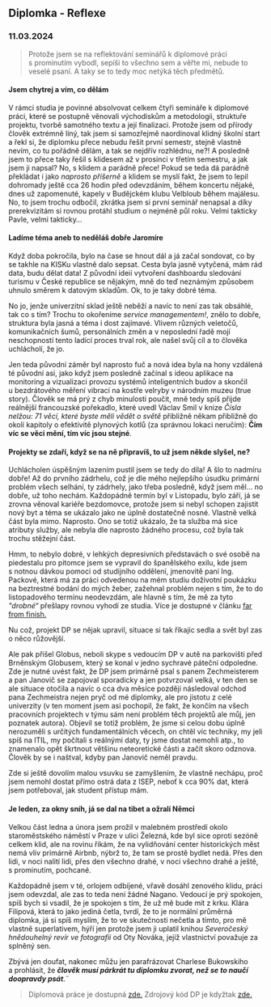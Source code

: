 ## Diplomka - Reflexe
### 11.03.2024

> Protože jsem se na reflektování seminářů k diplomové práci s prominutím vybodl, sepíši to všechno sem a věřte mi, nebude to veselé psaní. A taky se to tedy moc netýká těch předmětů. 

#### Jsem chytrej a vím, co dělám

V rámci studia je povinné absolvovat celkem čtyři semináře k diplomové práci, které se postupně věnovali východiskům a metodologii, struktuře projektu, tvorbě samotného textu a její finalizaci. Protože jsem od přírody člověk extrémně líný, tak jsem si samozřejmě naordinoval klidný školní start a řekl si, že diplomku přece nebudu řešit první semestr, stejně vlastně nevím, co tu pořádně dělám, a tak se nejdřív rozhlédnu, ne?! A posledně jsem to přece taky řešil s klidesem až v prosinci v třetím semestru, a jak jsem ji napsal? No, s klidem a parádně přece! Pokud se teda dá parádně překládat i jako *naprosto příšerně* a klidem se myslí fakt, že jsem to lepil dohromady ještě cca 26 hodin před odevzdáním, během koncertu nějaké, dnes už zapomenuté, kapely v Budějckém klubu Velbloub během majálesu. No, to jsem trochu odbočil, zkrátka jsem si první seminář nenapsal a díky prerekvizitám si rovnou protáhl studium o nejméně půl roku. Velmi takticky Pavle, velmi takticky…

#### Ladíme téma aneb to neděláš dobře Jaromíre

Když doba pokročila, bylo na čase se hnout dál a já začal sondovat, co by se takhle na KISKu vlastně dalo sepsat. Cesta byla jasně vytyčená, mám rád data, budu dělat data! Z původní ideií vytvoření dashboardu sledování turismu v České republice se nějakým, mně do teď neznámým způsobem uhnulo směrem k datovým skladům. Ok, to je taky dobré téma. 

No jo, jenže univerzitní sklad ještě neběží a navíc to není zas tak obsáhlé, tak co s tím? Trochu to okořeníme *service managementem!*, znělo to dobře, struktura byla jasná a téma i dost zajímavé. Vlivem různých veletočů, komunikačních šumů, personálních změn a v neposlední řadě mojí neschopností tento ladící proces trval rok, ale našel svůj cíl a to člověka uchlácholí, že jo. 

Jen teda původní záměr byl naprosto fuč a nová idea byla na hony vzdálená té původní asi, jako když jsem posledně začínal s ideou aplikace na monitoring a vizualizaci provozu systémů inteligentních budov a skončil u bezdrátového měření vibrací na kostře velryby v národním muzeu (true story). Člověk se má prý z chyb minulosti poučit, mně tedy spíš přijde reálnější francouzské pořekadlo, které uvedl Václav Smil v knize *Čísla nelžou: 71 věcí, které byste měli vědět o světě* přibližně někam přibližně do okolí kapitoly o efektivitě plynových kotlů (za správnou lokaci neručím): **Čím víc se věci mění, tím víc jsou stejné**.

#### Projekty se zdaří, když se na ně připravíš, to už jsem někde slyšel, ne?

Uchlácholen úspěšným lazením pustil jsem se tedy do díla! A šlo to nadmíru dobře! Až do prvního zádrhelu, což je dle mého nejlepšího úsudku primární problém všech selhání, ty zádrhely, jako třeba posledně, když jsem měl… no dobře, už toho nechám. Každopádně termín byl v Listopadu, bylo září, já se zrovna věnoval kariéře bezdomovce, protože jsem si nebyl schopen zajistit nový byt a téma se ukázalo jako ne úplně dostatečně nosné. Vlastně velká část byla mimo. Naprosto. Ono se totiž ukázalo, že ta služba má sice atributy služby, ale nebyla dle naprosto žádného procesu, což byla tak trochu stěžejní část. 

Hmm, to nebylo dobré, v lehkých depresivních představách o své osobě na piedestalu pro pitomce jsem se vypravil do španělského exilu, kde jsem s notnou dávkou pomoci od studijního oddělení, jmenovitě paní Ing. Packové, která má za práci odvedenou na mém studiu doživotní poukázku na beztrestné bodání do mých žeber, zažehnal problém nejen s tím, že to do listopadového termínu neodevzdám, ale hlavně s tím, že mě za tyto *"drobné“* přešlapy rovnou vyhodí ze studia. Více je dostupné v článku [far from finish.](far-from-finish.md)

Nu což, projekt DP se nějak upravil, situace si tak říkajíc sedla a svět byl zas o něco růžovější. 

Ale pak přišel Globus, neboli skype s vedoucím DP v autě na parkovišti před Brněnským Globusem, který se konal v jedno sychravé páteční odpoledne. Zde je nutné uvést fakt, že DP jsem primárně psal s panem Zechmeisterem a pan Janovič se zapojoval sporadicky a jen potvrzoval velká, v ten den se ale situace otočila a navíc o cca dva měsíce později následoval odchod pana Zechmeistra nejen pryč od mé diplomky, ale pro jistotu z celé univerzity (v ten moment jsem asi pochopil, že fakt, že končím na všech pracovních projektech v týmu sám není problém těch projektů ale můj, jen poznatek autora). Objevil se totiž problém, že jsme si celou dobu úplně nerozuměli s určitých fundamentálních věcech, on chtěl víc techniky, my jeli spíš na ITIL, my počítali s reálnými daty, ty jsme dostat nemohli atp., to znamenalo opět škrtnout většinu neteoretické části a začít skoro odznova. Člověk by se i naštval, kdyby pan Janovič neměl pravdu. 

Zde si ještě dovolím malou vsuvku se zamyšlením, že vlastně nechápu, proč jsem nemohl dostat přímo ostrá data z ISEP, neboť k cca 90% dat, která jsem potřeboval, jak student přístup mám. 

#### Je leden, za okny sníh, já se dal na tibet a ožralí Němci

Velkou část ledna a února jsem prožil v malebném prostředí okolo staroměstského náměstí v Praze v ulici Železná, kde byl sice oproti sezóně celkem klid, ale na rovinu říkám, že na vylidňování center historických měst nemá vliv primárně Airbnb, nýbrž to, že tam se prostě bydlet nedá. Přes den lidi, v noci nalití lidi, přes den všechno drahé, v noci všechno drahé a ještě, s prominutím, pochcané.

Každopádně jsem v té, orlojem odbíjené, vřavě dosáhl zenového klidu, práci jsem odevzdal, ale zas to teda není žádné Nagano. Vedoucí je prý spokojen, spíš bych si vsadil, že je spokojen s tím, že už mě bude mít z krku. Klára Filipová, která to jako jediná četla, tvrdí, že to je normální průměrná diplomka, já si spíš myslím, že to ve skutečnosti nečetla a tímto, pro mě vlastně superlativem, hýří jen protože jsem ji uplatil knihou *Severočeský hnědouhelný revír ve fotografii* od Oty Nováka, jejíž vlastnictví považuje za splněný sen. 

Zbývá jen doufat, nakonec můžu jen parafrázovat Charlese Bukowskiho a prohlásit, že ***člověk musí párkrát tu diplomku zvorat, než se to naučí doopravdy psát***.¨

> Diplomová práce je dostupná [zde.](https://is.muni.cz/th/zs51g/?lang=cs;cop=2406321;id=297743)
> Zdrojový kód DP je kdyžtak [zde.](https://github.com/BroomEx/DP-DWH)
